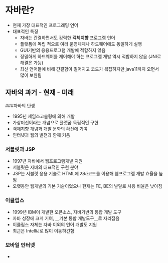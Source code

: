 # 자바란?
- 현재 가장 대표적인 프로그래밍 언어
- 대표적인 특징
    - 자바는 간결하면서도 강력한 __객체지향__ 프로그램 언어
    - 플랫폼에 독립 적으로 여러 운영체제나 하드웨어에도 동일하게 실행
    - GUI기반의 응용프로그램 개발에 적합하지 않음
    - 정밀하게 하드웨어를 제어해야 하는 프로그램 개발 역시 적합하지 않음
    (JNI로 해결은 가능)
    - 최신 언어들에 비해 간결함이 떨어지고 코드가 복잡하지만 java11까지 오면서 많이 보완됨

## 자바의 과거 - 현재 - 미래
###자바의 탄생
- 1995년 제임스고슬링에 의해 개발
- 가상머신이라는 개념으로 플랫폼 독립적인 구현
- 객체지향 개념과 개발 문화의 확산에 기여
- 인터넷과 웹의 발전과 함께 커옴

### 서블릿과 JSP
- 1997년 자바에서 웹프로그램개발 지원
- 서블릿은 자바의 대표적인 구현 분야
- JSP는 서블릿 응용 기술로 HTML에 자바코드를 이용해 웹프로그램 개발 효율을 높임
- 오랫동안 웹개발의 기본 기술이었으나 현재는 FE, BE의 발달로 사용 비율은 낮아짐

### 이클립스
- 1999년 IBM이 개발한 오픈소스, 자바기반의 통합 개발 도구
- 자바 성장에 크게 기여, __기본 통합 개발도구__로 자리잡음
- 이클립스 자체는 자바 이외의 언어 개발도 지원
- 최근은 IntelliJ로 많이 이동하긴함

### 모바일 인터넷
- 
